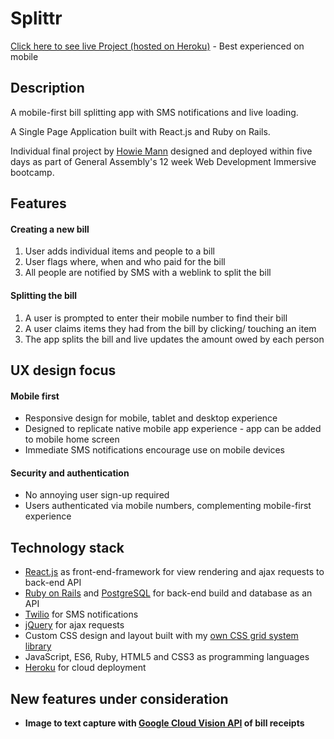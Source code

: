 # Splittr
[Click here to see live Project (hosted on Heroku)](https://bill-splittr.herokuapp.com/) - Best experienced on mobile

## Description
A mobile-first bill splitting app with SMS notifications and live loading.

A Single Page Application built with React.js and Ruby on Rails.

Individual final project by [Howie Mann](https://github.com/howardmann) designed and deployed within five days as part of General Assembly's 12 week Web Development Immersive bootcamp.

## Features

#### Creating a new bill
1. User adds individual items and people to a bill
2. User flags where, when and who paid for the bill
3. All people are notified by SMS with a weblink to split the bill

#### Splitting the bill
1. A user is prompted to enter their mobile number to find their bill
2. A user claims items they had from the bill by clicking/ touching an item
3. The app splits the bill and live updates the amount owed by each person

## UX design focus
#### Mobile first
- Responsive design for mobile, tablet and desktop experience
- Designed to replicate native mobile app experience - app can be added to mobile home screen
- Immediate SMS notifications encourage use on mobile devices

#### Security and authentication
- No annoying user sign-up required
- Users authenticated via mobile numbers, complementing mobile-first experience


## Technology stack
- [React.js](https://facebook.github.io/react/) as front-end-framework for view rendering and ajax requests to back-end API
- [Ruby on Rails](http://guides.rubyonrails.org/) and [PostgreSQL](https://www.postgresql.org/) for back-end build and database as an API
- [Twilio](https://www.twilio.com) for SMS notifications
- [jQuery](https://jquery.com/) for ajax requests
- Custom CSS design and layout built with my [own CSS grid system library](https://github.com/howardmann/simple_css_library)
- JavaScript, ES6, Ruby, HTML5 and CSS3 as programming languages
- [Heroku](https://www.heroku.com/) for cloud deployment

## New features under consideration
- **Image to text capture with [Google Cloud Vision API](https://cloud.google.com/vision/) of bill receipts**
